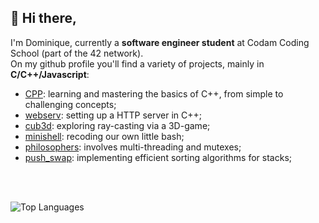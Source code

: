## :star2: Hi there,

I'm Dominique, currently a <b>software engineer student</b> at Codam Coding School (part of the 42 network).<br>
On my github profile you'll find a variety of projects, mainly in <b>C/C++/Javascript</b>:
  - [CPP](https://github.com/dmaessen/CPP): learning and mastering the basics of C++, from simple to challenging concepts;
  - [webserv](https://github.com/dmaessen/webserv): setting up a HTTP server in C++;
  - [cub3d](https://github.com/dmaessen/cub3d): exploring ray-casting via a 3D-game;
  - [minishell](https://github.com/dmaessen/Minishell): recoding our own little bash;
  - [philosophers](https://github.com/dmaessen/philo): involves multi-threading and mutexes;
  - [push_swap](https://github.com/dmaessen/push_swap): implementing efficient sorting algorithms for stacks;

<br><br>

![Top Languages](https://github-readme-stats.vercel.app/api/top-langs/?username=dmaessen&langs_count=8&count_private=false&layout=compact&theme=react&hide_border=true&bg_color=5175b0)
<!--
**dmaessen/dmaessen** is a ✨ _special_ ✨ repository because its `README.md` (this file) appears on your GitHub profile.

Here are some ideas to get you started:

- 🔭 I’m currently working on ...
- 🌱 I’m currently learning ...
- 👯 I’m looking to collaborate on ...
- 🤔 I’m looking for help with ...
- 💬 Ask me about ...
- 📫 How to reach me: ...
- 😄 Pronouns: ...
- ⚡ Fun fact: ...
-->
